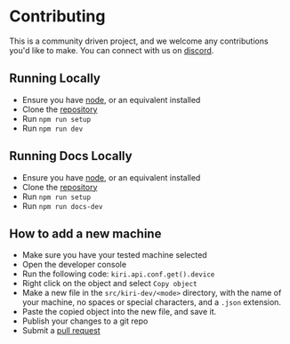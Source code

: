 
# Contributing

This is a community driven project, and we welcome any contributions you'd like to make. You can connect with us on [discord](https://discord.gg/suyCCgr).


## Running Locally

- Ensure you have [node](https://nodejs.org/en/download/), or an equivalent installed
- Clone the [repository](https://github.com/GridSpace/grid-apps)
- Run `npm run setup`
- Run `npm run dev`

## Running Docs Locally

- Ensure you have [node](https://nodejs.org/en/download/), or an equivalent installed
- Clone the [repository](https://github.com/GridSpace/grid-apps)
- Run `npm run setup`
- Run `npm run docs-dev`


## How to add a new machine

- Make sure you have your tested machine selected
- Open the developer console
- Run the following code: `kiri.api.conf.get().device`
- Right click on the object and select `Copy object`
- Make a new file in the `src/kiri-dev/<mode>` directory, with the name of your machine, no spaces or special characters, and a `.json` extension.
- Paste the copied object into the new file, and save it.
- Publish your changes to a git repo
- Submit a [pull request](https://github.com/GridSpace/grid-apps/compare)